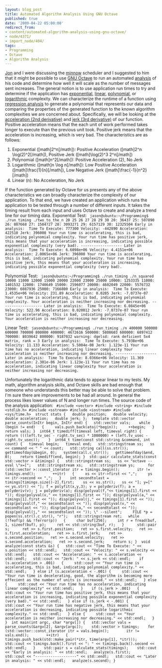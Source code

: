 ```yaml
---
layout: blog_post
title: Automated Algorithm Analysis Using GNU Octave
published: true
date: '2009-04-22 05:00:00'
redirect_from:
- content/automated-algorithm-analysis-using-gnu-octave/
- node/4371/
- import_node/404/
tags:
- Programming
- Octave
- Algorithm Analysis
---
```


[Jon](http://jonathanturner.org/) and I were discussing the [minnow](http://www.minnow-lang.org/) scheduler and I suggested to him that it might be possible to use [GNU Octave](http://www.gnu.org/software/octave/) to run an automated [analysis](http://en.wikipedia.org/wiki/Analysis_of_algorithms) of his code and determine how well it will scale as the number of messages sent increases. The general notion is to use application run times to try and determine if the application has [exponential](http://en.wikipedia.org/wiki/Exponential_time), [linear](http://en.wikipedia.org/wiki/Linear_time), [polynomial](http://en.wikipedia.org/wiki/Polynomial_time), or [logarithmic](http://en.wikipedia.org/wiki/Linearithmic_function) complexity. We can characterize the runtime of a function using [regression analysis](http://en.wikipedia.org/wiki/Regression_analysis) to generate a polynomial that represents our data and comparing the properties of the generated function to the known algorithm complexities we are concerned about. Specifically, we will be looking at the [acceleration (2nd derivative)](http://en.wikipedia.org/wiki/Acceleration) and [jerk (3rd derivative)](http://en.wikipedia.org/wiki/Jerk_(physics)) of our function. Positive acceleration means that the each unit of work performed takes longer to execute than the previous unit took. Positive jerk means that the acceleration is increasing, which is very bad. The characteristics are as follows:

1.  Exponential ([math]2^n[/math]): Positive Acceleration ([math]2^n \\log(2)^2[/math]), Positive Jerk ([math]\\log(2)^3 2^n[/math])
2.  Polynomial ([math]n^2[/math]): Positive Acceleration (2), No Jerk
3.  Logarithmic ([math]n \\log n[/math]): Low Positive Acceleration ([math]\\frac{1}{n}[/math]), Low Negative Jerk ([math]\\frac{-1}{n^2}[/math])
4.  Linear (n): No Acceleration, No Jerk

If the function generated by Octave for us presents any of the above characteristics we can broadly characterize the complexity of our application. To that end, we have created an application which runs the application to be tested through a number of different inputs. It takes the timing result from each input and uses Octave to create and analyze a trend line for our timing data. Exponential Test: ` jason@ubuntu:~/Programming$ ./run_timing ./two_to_the_n 20 25 26 27 28 29 30 20: 36437 25: 507890 26: 807668 27: 1584727 28: 3093271 29: 6157129 30: 12325504 Early in analysis:  Time To Execute: 777300 Velocity: -442890 Acceleration: 422510 Jerk: 396000 Your run time is accelerating, this is bad, indicating polynomial complexity. Your run time has positive jerk, this means that your acceleration is increasing, indicating possible exponential complexity (very bad). ------------------- Later in analysis:  Time To Execute: 6.6098e+06 Velocity: 4.4151e+06 Acceleration: 2.0065e+06 Jerk: 396000 Your run time is accelerating, this is bad, indicating polynomial complexity. Your run time has positive jerk, this means that your acceleration is increasing, indicating possible exponential complexity (very bad).`

Polynomial Test: ` jason@ubuntu:~/Programming$ ./run_timing ./n_squared 10000 11000 12000 15000 20000 22000 23000 25000 10000: 1253335 11000: 1401532 12000: 1740649 15000: 2596077 20000: 4602049 22000: 5576732 23000: 6087936 25000: 7166800 Early in analysis:  Time To Execute: 1.4535e+06 Velocity: 231.89 Acceleration: 0.0285 Jerk: -7.0737e-07 Your run time is accelerating, this is bad, indicating polynomial complexity. Your acceleration is neither increasing nor decreasing. ------------------- Later in analysis:  Time To Execute: 6.0845e+06 Velocity: 522.96 Acceleration: 0.020012 Jerk: -7.0737e-07 Your run time is accelerating, this is bad, indicating polynomial complexity. Your acceleration is neither increasing nor decreasing.`

Linear Test: ` jason@ubuntu:~/Programming$ ./run_timing ./n 400000 500000 600000 700000 800000 400000: 4672616 500000: 5808603 600000: 6897412 700000: 8039642 800000: 9187032 warning: dgelsd: rank deficient 5x4 matrix, rank = 3 Early in analysis:  Time To Execute: 5.7938e+06 Velocity: 11.133 Acceleration: 5.5004e-08 Jerk: 1.123e-11 Your run time has no acceleration, indicating linear complexity Your acceleration is neither increasing nor decreasing. ------------------- Later in analysis:  Time To Execute: 8.0366e+06 Velocity: 11.369 Acceleration: 2.301e-06 Jerk: 1.123e-11 Your run time has no acceleration, indicating linear complexity Your acceleration is neither increasing nor decreasing.`

Unfortunately the logarithmic data tends to appear linear to my tests. My math, algorithm analysis skills, and Octave skills are bad enough that someone who understands this better may be able to solve that problem. I'm sure there are improvements to be had all around. In general the process likes lower values of N and longer run times. The source code of the analysis application: ` #include <vector> #include <string> #include <stdlib.h> #include <sstream> #include <iostream> #include <sys/time.h>  struct stats {   double position;   double velocity;   double acceleration;   double jerk; };  template std::vector parse_counts(InItr begin, InItr end) {   std::vector vals;    while (begin != end)   {     vals.push_back(atoi(*begin));     ++begin;   }    return vals; }  int64_t timediff(timeval left, timeval right) {   return (((left.tv_sec - right.tv_sec) * 1000000) + (left.tv_usec - right.tv_usec));    }  int64_t time(const std::string &command, int count) {   timeval begin;   timeval end;   std::stringstream ss;   ss << command << " " << count;   std::string call(ss.str());      gettimeofday(&begin, 0);   system(call.c_str());   gettimeofday(&end, 0);    return timediff(end, begin); }  std::pair calculate_stats(const std::vector > &timings) {   std::stringstream ss;   ss << "octave --eval \"x=[";   std::stringstream xs;   std::stringstream ys;      for (std::vector >::const_iterator itr = timings.begin();        itr != timings.end();        ++itr)   {     xs << itr->first << ",";     ys << itr->second << ",";   }    int secondtolast = timings[timings.size()-2].first;    ss << xs.str();   ss << "]; y=[" << ys.str() << "]; f = polyfit(x,y,3); v = polyderiv(f); a = polyderiv(v); j = polyderiv(a); disp(polyval(f,"<< timings[1].first << ")); disp(polyval(v," << timings[1].first << ")); disp(polyval(a," << timings[1].first << ")); disp(polyval(j," << timings[1].first << ")); disp(polyval(f," << secondtolast << ")); disp(polyval(v," << secondtolast << ")); disp(polyval(a," << secondtolast << ")); disp(polyval(j," << secondtolast << ")); \" --silent";     FILE *p = popen(ss.str().c_str(), "r");   std::stringstream ret;   while (!feof(p) && !ferror(p))   {     char buf[256];     int r = fread(buf, 1, sizeof(buf), p);     ret << std::string(buf, r);   }      std::pair s;      ret >> s.first.position;   ret >> s.first.velocity;   ret >> s.first.acceleration;   ret >> s.first.jerk;    ret >> s.second.position;   ret >> s.second.velocity;   ret >> s.second.acceleration;   ret >> s.second.jerk;    return s; }  void analyze(const stats &s) {   std::cout << "Time To Execute: " << s.position << std::endl;   std::cout << "Velocity: " << s.velocity << std::endl;   std::cout << "Acceleration: " << s.acceleration << std::endl;   std::cout << "Jerk: " << s.jerk << std::endl;    if (s.acceleration > .001)   {     std::cout << "Your run time is accelerating, this is bad, indicating polynomial complexity." << std::endl;   } else if (s.acceleration < -.001) {     std::cout << "Your run time is decelerating, good, the algorithm is becoming more effecient as the number of units is increased." << std::endl;   } else {     std::cout << "Your run time has no acceleration, indicating linear complexity" << std::endl;   }    if (s.jerk > .001)   {     std::cout << "Your run time has positive jerk, this means that your acceleration is increasing, indicating possible exponential complexity (very bad)." << std::endl;   } else if (s.jerk < -.001) {     std::cout << "Your run time has negative jerk, this means that your acceleration is decreasing, indicating possible logarithmic complexity." << std::endl;   } else {     std::cout << "Your acceleration is neither increasing nor decreasing." << std::endl;   }         }  int main(int argc, char *argv[]) {   std::vector vals = parse_counts(&argv[2], &argv[argc]);    std::vector > timings;    for (std::vector::const_iterator itr = vals.begin();        itr != vals.end();        ++itr)   {     timings.push_back(std::make_pair(*itr, time(argv[1], *itr)));     std::cout << timings.back().first << ": " << timings.back().second << std::endl;   }    std::pair s = calculate_stats(timings);    std::cout << "Early in analysis: " << std::endl;   analyze(s.first);    std::cout << "-------------------" << std::endl;   std::cout << "Later in analysis: " << std::endl;   analyze(s.second); }`
